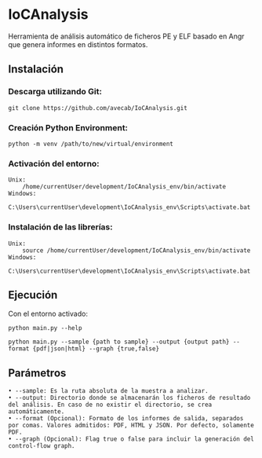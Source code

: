 # IoCAnalysis

Herramienta de análisis automático de ficheros PE y ELF basado en Angr que genera informes en distintos formatos.

## Instalación

### Descarga utilizando Git:
   `git clone https://github.com/avecab/IoCAnalysis.git`
   
### Creación Python Environment:
   `python -m venv /path/to/new/virtual/environment`
   
### Activación del entorno:
	Unix: 
		/home/currentUser/development/IoCAnalysis_env/bin/activate
	Windows: 
		C:\Users\currentUser\development\IoCAnalysis_env\Scripts\activate.bat
    	
### Instalación de las librerías:
	Unix: 
		source /home/currentUser/development/IoCAnalysis_env/bin/activate
	Windows: 
		C:\Users\currentUser\development\IoCAnalysis_env\Scripts\activate.bat


## Ejecución
Con el entorno activado:

	python main.py --help

	python main.py --sample {path to sample} --output {output path} --format {pdf|json|html} --graph {true,false}

## Parámetros
    • --sample: Es la ruta absoluta de la muestra a analizar.
    • --output: Directorio donde se almacenarán los ficheros de resultado del análisis. En caso de no existir el directorio, se crea automáticamente.
    • --format (Opcional): Formato de los informes de salida, separados por comas. Valores admitidos: PDF, HTML y JSON. Por defecto, solamente PDF.
    • --graph (Opcional): Flag true o false para incluir la generación del control-flow graph. 

